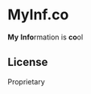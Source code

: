 # MyInf.co
<!-- 
**My** **Info**rmation in a **co**ugh
**My** **Info**rmation **co**re
**My** **Info**rmation **co**de
**My** **Info**rmation **co**sts
**My** **Info**rmation **co**ns
**My** **Info**rmation **co**ver
-->
**My** **Info**rmation is **co**ol

## License

Proprietary
